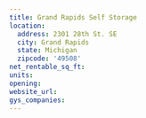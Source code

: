 ```yaml
---
title: Grand Rapids Self Storage
location:
  address: 2301 28th St. SE
  city: Grand Rapids
  state: Michigan
  zipcode: '49508'
net_rentable_sq_ft:
units:
opening:
website_url:
gys_companies:
---
```

